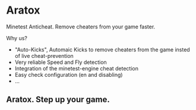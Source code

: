 # Aratox
Minetest Anticheat. Remove cheaters from your game faster.

Why us?
* "Auto-Kicks", Automaic Kicks to remove cheaters from the game insted of live cheat-prevention
* Very reliable Speed and Fly detection
* Integration of the minetest-engine cheat detection
* Easy check configuration (en and disabling)
* ...

## Aratox. Step up your game.

